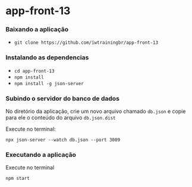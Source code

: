 # app-front-13


### Baixando a aplicação
- `git clone https://github.com/iwtrainingbr/app-front-13`

### Instalando as dependencias
- `cd app-front-13`
- `npm install`
- `npm install -g json-server`

### Subindo o servidor do banco de dados
No diretório da aplicação, crie um novo arquivo chamado `db.json` e copie para ele o conteúdo do arquivo `db.json.dist`

Execute no terminal:
```shell
npx json-server --watch db.json --port 3009
```

### Executando a aplicação
Execute no terminal
```shell
npm start
```
